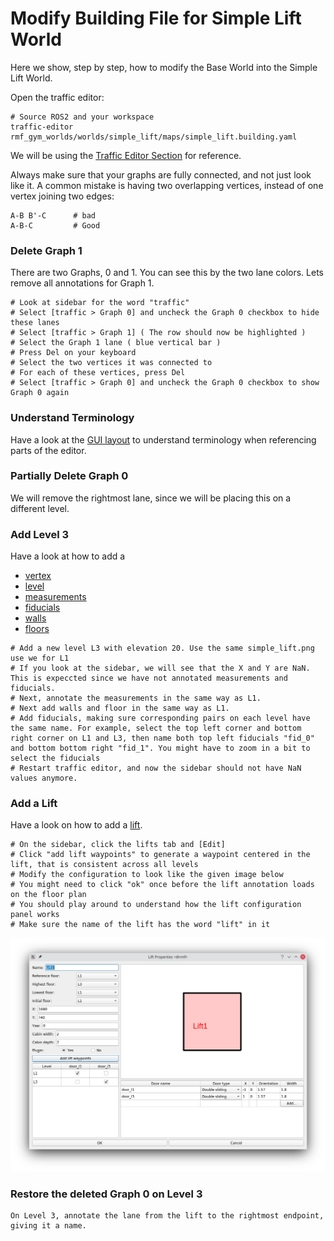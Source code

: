 # Modify Building File for Simple Lift World
Here we show, step by step, how to modify the Base World into the Simple Lift World.

Open the traffic editor:
```
# Source ROS2 and your workspace
traffic-editor rmf_gym_worlds/worlds/simple_lift/maps/simple_lift.building.yaml
```

We will be using the [Traffic Editor Section](https://osrf.github.io/ros2multirobotbook/traffic-editor.html) for reference.

Always make sure that your graphs are fully connected, and not just look like it. A common mistake is having two overlapping vertices, instead of one vertex joining two edges:
```
A-B B'-C      # bad
A-B-C         # Good
```

### Delete Graph 1
There are two Graphs, 0 and 1. You can see this by the two lane colors. Lets remove all annotations for Graph 1.
```
# Look at sidebar for the word "traffic"
# Select [traffic > Graph 0] and uncheck the Graph 0 checkbox to hide these lanes
# Select [traffic > Graph 1] ( The row should now be highlighted )
# Select the Graph 1 lane ( blue vertical bar )
# Press Del on your keyboard
# Select the two vertices it was connected to
# For each of these vertices, press Del
# Select [traffic > Graph 0] and uncheck the Graph 0 checkbox to show Graph 0 again
```

### Understand Terminology
Have a look at the [GUI layout](https://osrf.github.io/ros2multirobotbook/traffic-editor.html#gui-layout) to understand terminology when referencing parts of the editor.

### Partially Delete Graph 0
We will remove the rightmost lane, since we will be placing this on a different level.

### Add Level 3
Have a look at how to add a 
* [vertex](https://osrf.github.io/ros2multirobotbook/traffic-editor.html#adding-a-vertex)
* [level](https://osrf.github.io/ros2multirobotbook/traffic-editor.html#adding-a-level)
* [measurements](https://osrf.github.io/ros2multirobotbook/traffic-editor.html#adding-a-measurement) 
* [fiducials](https://osrf.github.io/ros2multirobotbook/traffic-editor.html#adding-fiducials)
* [walls](https://osrf.github.io/ros2multirobotbook/traffic-editor.html#adding-a-wall)
* [floors](https://osrf.github.io/ros2multirobotbook/traffic-editor.html#adding-a-floor)

```
# Add a new level L3 with elevation 20. Use the same simple_lift.png use we for L1
# If you look at the sidebar, we will see that the X and Y are NaN. This is expeccted since we have not annotated measurements and fiducials.
# Next, annotate the measurements in the same way as L1.
# Next add walls and floor in the same way as L1.
# Add fiducials, making sure corresponding pairs on each level have the same name. For example, select the top left corner and bottom right corner on L1 and L3, then name both top left fiducials "fid_0" and bottom bottom right "fid_1". You might have to zoom in a bit to select the fiducials
# Restart traffic editor, and now the sidebar should not have NaN values anymore.
```


### Add a Lift
Have a look on how to add a [lift](https://osrf.github.io/ros2multirobotbook/traffic-editor.html#adding-a-lift).

```
# On the sidebar, click the lifts tab and [Edit]
# Click "add lift waypoints" to generate a waypoint centered in the lift, that is consistent across all levels
# Modify the configuration to look like the given image below
# You might need to click "ok" once before the lift annotation loads on the floor plan
# You should play around to understand how the lift configuration panel works
# Make sure the name of the lift has the word "lift" in it
```
![lift_config](lift1_config.png)

### Restore the deleted Graph 0 on Level 3
```
On Level 3, annotate the lane from the lift to the rightmost endpoint, giving it a name.
```
